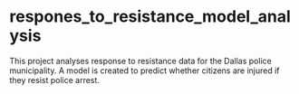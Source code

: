 # respones_to_resistance_model_analysis
This project analyses response to resistance data for the Dallas police municipality.  A model is created to predict whether citizens are injured if they resist police arrest. 
